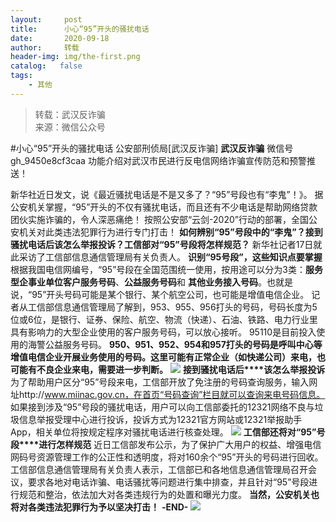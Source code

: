 ```yaml
---
layout:     post
title:      小心“95”开头的骚扰电话
date:       2020-09-18
author:     转载
header-img: img/the-first.png
catalog:   false
tags:
    - 其他
---
```


<blockquote><p>转载：武汉反诈骗<br>
来源：微信公众号</p></blockquote>

#小心“95”开头的骚扰电话
公安部刑侦局[武汉反诈骗]
**武汉反诈骗**
微信号gh_9450e8cf3caa
功能介绍对武汉市民进行反电信网络诈骗宣传防范和预警推送！

新华社近日发文，说《最近骚扰电话是不是又多了？“95”号段也有“李鬼”！》。
据公安机关掌握，“95”开头的不仅有骚扰电话，而且还有不少电话是帮助网络贷款团伙实施诈骗的，令人深恶痛绝！
按照公安部“云剑-2020”行动的部署，全国公安机关对此类违法犯罪行为进行专门打击！
**如何辨别“95”号段中的“李鬼”？接到骚扰电话后该怎么举报投诉？工信部对“95”号段将怎样规范？**
新华社记者17日就此采访了工信部信息通信管理局有关负责人。
**识别“95号段”，这些知识点要掌握**
根据我国电信网编号，“95”号段在全国范围统一使用，按用途可以分为3类：**服务型企事业单位客户服务号码**、**公益服务号码**和
**其他业务接入号码**。也就是说，“95”开头号码可能是某个银行、某个航空公司，也可能是增值电信企业。
记者从工信部信息通信管理局了解到，953、955、956打头的号码，号码长度为5位或6位，是银行、证券、保险、航空、物流（快递）、石油、铁路、电力行业里具有影响力的大型企业使用的客户服务号码，可以放心接听。
95110是目前投入使用的海警公益服务号码。
**950、951、952、954和957打头的号码是呼叫中心等增值电信企业开展业务使用的号码。这里可能有正常企业（如快递公司）来电，也可能有不良企业来电，需要进一步判断。**
![]({{site.baseurl}}/postimg/RZpva33vYaAmdBlBYVicZE4KN0IEQNmQK7urEYhRoh558PUFI2dkqN65me5K4NKHzRBlVtkOyE69gCVOrjRicw0w.jpeg)
**接到骚扰电话后****该怎么举报投诉**
为了帮助用户区分“95”号段来电，工信部开放了免注册的号码查询服务，输入网址http://www.miinac.gov.cn，在首页“号码查询”栏目就可以查询来电号码信息。
如果接到涉及“95”号段的骚扰电话，用户可以向工信部委托的12321网络不良与垃圾信息举报受理中心进行投诉，投诉方式为12321官方网站或12321举报助手App，相关单位将按规定程序对骚扰电话进行核查处理。
![]({{site.baseurl}}/postimg/RZpva33vYaAmdBlBYVicZE4KN0IEQNmQKd5NhMcDEaGs0jOf4gzwvtMFomCGxpw6dFZaNuaFKfwwUBnVg0XMibCw.jpeg)
**工信部还将对“95”号段****进行怎样规范**
近日工信部发布公示，为了保护广大用户的权益、增强电信网码号资源管理工作的公正性和透明度，将对160余个“95”开头的号码进行回收。
工信部信息通信管理局有关负责人表示，工信部已和各地信息通信管理局召开会议，要求各地对电话诈骗、电话骚扰等问题进行集中排查，并且针对“95”号段进行规范和整治，依法加大对各类违规行为的处置和曝光力度。
**当然，公安机关也将对各类违法犯罪行为予以坚决打击！**
**-END-**
![]({{site.baseurl}}/postimg/8wBAcE4t1v7O3lV09v7SKRibMshuootB8ExFNqlwlEjficLia8nxeMIfWZF13IaGib3IvenV88LLO9q8QuAdPTEPUw.jpeg)
